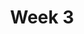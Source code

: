 ---
title: Week 3
days:
  - date: 2019-09-09
    events:
      "**Lab**{: .label } [Lab 3](http://data100.datahub.berkeley.edu/hub/user-redirect/git-sync?repo=https://github.com/DS-100/fa19&subPath=lab/lab03/) (due Sept. 11)":
      "**Vitamin**{: .label } [Vitamin 3](https://www.gradescope.com/courses/57158/assignments/240805) (due Sept. 9)":
      "**Homework**{: .label } [Homework 2](http://data100.datahub.berkeley.edu/hub/user-redirect/git-sync?repo=https://github.com/DS-100/fa19&subPath=hw/hw2) (due Sept. 14)":
  - date: 2019-09-10
    events:
      "[Pandas I](https://docs.google.com/presentation/d/1FrYg6yd6B-CIgfWLWm4W8vBhfmJ6Qt9dKkN-mlN5AKU/edit?usp=sharing)":
        "[Ch. 3](https://www.textbook.ds100.org/ch/03/pandas_intro.html)"
  - date: 2019-09-11
    events:
      "**Discussion**{: .label } Discussion 3":
  - date: 2019-09-12
    events:
      "Pandas II":
        "[Ch. 3](https://www.textbook.ds100.org/ch/03/pandas_intro.html)"
---